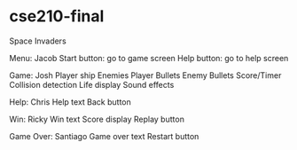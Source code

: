 # cse210-final

Space Invaders

Menu: Jacob
    Start button: go to game screen
    Help button: go to help screen

Game: Josh
    Player ship
    Enemies
    Player Bullets
    Enemy Bullets
    Score/Timer
    Collision detection
    Life display
    Sound effects

Help: Chris
    Help text
    Back button

Win: Ricky
    Win text
    Score display
    Replay button

Game Over: Santiago
    Game over text
    Restart button